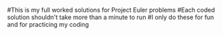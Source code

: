 #This is my full worked solutions for Project Euler problems
#Each coded solution shouldn't take more than a minute to run
#I only do these for fun and for practicing my coding
